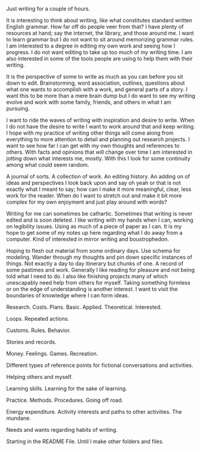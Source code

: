 Just writing for a couple of hours.

It is interesting to think about writing, like what constitutes standard written English grammar. How far off do people veer from that? I have plenty of resources at hand; say the internet, the library, and those around me. I want to learn grammar but I do not want to sit around memorizing grammar rules. I am interested to a degree in editing my own work and seeing how I progress. I do not want editing to take up too much of my writing time. I am also interested in some of the tools people are using to help them with their writing. 

It is the perspective of some to write as much as you can before you sit down to edit. Brainstorming, word association, outlines, questions about what one wants to accomplish with a work, and general parts of a story. I want this to be more than a mere brain dump but I do want to see my writing evolve and work with some family, friends, and others in what I am pursuing.

I want to ride the waves of writing with inspiration and desire to write. When I do not have the desire to write I want to work around that and keep writing. I hope with my practice of writing other things will come along from everything to more attention to detail and planning out research projects. I want to see how far I can get with my own thoughts and references to others. With facts and opinions that will change over time I am interested in jotting down what interests me, mostly. With this I look for some continuity among what could seem random. 

A journal of sorts. A collection of work. An editing history. An adding on of ideas and perspectives I look back upon and say oh yeah or that is not exactly what I meant to say; how can I make it more meaningful, clear, less work for the reader. When do I want to stretch out and make it bit more complex for my own enjoyment and just play around with words?

Writing for me can sometimes be cathartic. Sometimes that writing is never edited and is soon deleted. I like writing with my hands when I can, working on legibility issues. Using as much of a piece of paper as I can. It is my hope to get some of my notes up here regarding what I do away from a computer. Kind of interested in mirror writing and boustrophedon. 

Hoping to flesh out material from some ordinary days. Use schema for modeling. Wander through my thoughts and pin down specific instances of things. Not exactly a day to day itinerary but chunks of one. A record of some pastimes and work. Generally I like reading for pleasure and not being told what I need to do. I also like finishing projects many of which unescapably need help from others for myself. Taking something formless or on the edge of understanding is another interest. I want to visit the boundaries of knowledge where I can form ideas.

Research. Costs. Plans. Basic. Applied. Theoretical. Interested.

Loops. Repeated actions. 

Customs. Rules. Behavior. 

Stories and records.

Money. Feelings. Games. Recreation.

Different types of reference points for fictional conversations and activities.

Helping others and myself.

Learning skills. Learning for the sake of learning.

Practice. Methods. Procedures. Going off road.

Energy expenditure. Activity interests and paths to other activities. The mundane.

Needs and wants regarding habits of writing.

Starting in the README File. Until I make other folders and files.
